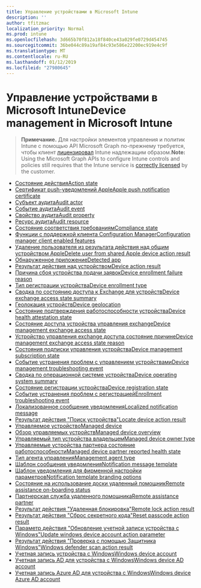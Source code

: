 ```yaml
---
title: Управление устройствами в Microsoft Intune
description: ''
author: tfitzmac
localization_priority: Normal
ms.prod: intune
ms.openlocfilehash: 3d665b70f812a18f840ce43a029fe0729d454745
ms.sourcegitcommit: 36be044c89a19af84c93e586e22200ec919e4c9f
ms.translationtype: MT
ms.contentlocale: ru-RU
ms.lasthandoff: 01/12/2019
ms.locfileid: "27980645"
---
```

# <a name="device-management-in-microsoft-intune"></a><span data-ttu-id="b2a62-102">Управление устройствами в Microsoft Intune</span><span class="sxs-lookup"><span data-stu-id="b2a62-102">Device management in Microsoft Intune</span></span>

> <span data-ttu-id="b2a62-103">**Примечание.** Для настройки элементов управления и политик Intune с помощью API Microsoft Graph по-прежнему требуется, чтобы клиент [лицензировал](https://www.microsoft.com/en-us/cloud-platform/microsoft-intune-pricing) Intune надлежащим образом.</span><span class="sxs-lookup"><span data-stu-id="b2a62-103">**Note:** Using the Microsoft Graph APIs to configure Intune controls and policies still requires that the Intune service is [correctly licensed](https://www.microsoft.com/en-us/cloud-platform/microsoft-intune-pricing) by the customer.</span></span>

- [<span data-ttu-id="b2a62-104">Состояние действия</span><span class="sxs-lookup"><span data-stu-id="b2a62-104">Action state</span></span>](intune-devices-actionstate.md)
- [<span data-ttu-id="b2a62-105">Сертификат push-уведомлений Apple</span><span class="sxs-lookup"><span data-stu-id="b2a62-105">Apple push notification certificate</span></span>](intune-devices-applepushnotificationcertificate.md)
- [<span data-ttu-id="b2a62-106">Субъект аудита</span><span class="sxs-lookup"><span data-stu-id="b2a62-106">Audit actor</span></span>](intune-auditing-auditactor.md)
- [<span data-ttu-id="b2a62-107">Событие аудита</span><span class="sxs-lookup"><span data-stu-id="b2a62-107">Audit event</span></span>](intune-auditing-auditevent.md)
- [<span data-ttu-id="b2a62-108">Свойство аудита</span><span class="sxs-lookup"><span data-stu-id="b2a62-108">Audit property</span></span>](intune-auditing-auditproperty.md)
- [<span data-ttu-id="b2a62-109">Ресурс аудита</span><span class="sxs-lookup"><span data-stu-id="b2a62-109">Audit resource</span></span>](intune-auditing-auditresource.md)
- [<span data-ttu-id="b2a62-110">Состояние соответствия требованиям</span><span class="sxs-lookup"><span data-stu-id="b2a62-110">Compliance state</span></span>](intune-devices-compliancestate.md)
- [<span data-ttu-id="b2a62-111">Функции с поддержкой клиента Configuration Manager</span><span class="sxs-lookup"><span data-stu-id="b2a62-111">Configuration manager client enabled features</span></span>](intune-devices-configurationmanagerclientenabledfeatures.md)
- [<span data-ttu-id="b2a62-112">Удаление пользователя из результата действия над общим устройством Apple</span><span class="sxs-lookup"><span data-stu-id="b2a62-112">Delete user from shared Apple device action result</span></span>](intune-devices-deleteuserfromsharedappledeviceactionresult.md)
- [<span data-ttu-id="b2a62-113">Обнаруженное приложение</span><span class="sxs-lookup"><span data-stu-id="b2a62-113">Detected app</span></span>](intune-devices-detectedapp.md)
- [<span data-ttu-id="b2a62-114">Результат действия над устройством</span><span class="sxs-lookup"><span data-stu-id="b2a62-114">Device action result</span></span>](intune-devices-deviceactionresult.md)
- [<span data-ttu-id="b2a62-115">Причина сбоя устройства подачи заявок</span><span class="sxs-lookup"><span data-stu-id="b2a62-115">Device enrollment failure reason</span></span>](intune-troubleshooting-deviceenrollmentfailurereason.md)
- [<span data-ttu-id="b2a62-116">Тип регистрации устройства</span><span class="sxs-lookup"><span data-stu-id="b2a62-116">Device enrollment type</span></span>](intune-devices-deviceenrollmenttype.md)
- [<span data-ttu-id="b2a62-117">Сводка по состоянию доступа к Exchange для устройств</span><span class="sxs-lookup"><span data-stu-id="b2a62-117">Device exchange access state summary</span></span>](intune-devices-deviceexchangeaccessstatesummary.md)
- [<span data-ttu-id="b2a62-118">Геолокация устройств</span><span class="sxs-lookup"><span data-stu-id="b2a62-118">Device geolocation</span></span>](intune-devices-devicegeolocation.md)
- [<span data-ttu-id="b2a62-119">Состояние подтверждения работоспособности устройства</span><span class="sxs-lookup"><span data-stu-id="b2a62-119">Device health attestation state</span></span>](intune-devices-devicehealthattestationstate.md)
- [<span data-ttu-id="b2a62-120">Состояние доступа устройства управления exchange</span><span class="sxs-lookup"><span data-stu-id="b2a62-120">Device management exchange access state</span></span>](intune-devices-devicemanagementexchangeaccessstate.md)
- [<span data-ttu-id="b2a62-121">Устройство управления exchange доступа состояние причине</span><span class="sxs-lookup"><span data-stu-id="b2a62-121">Device management exchange access state reason</span></span>](intune-devices-devicemanagementexchangeaccessstatereason.md)
- [<span data-ttu-id="b2a62-122">Состояния подписки управления устройства</span><span class="sxs-lookup"><span data-stu-id="b2a62-122">Device management subscription state</span></span>](intune-devices-devicemanagementsubscriptionstate.md)
- [<span data-ttu-id="b2a62-123">Событие устранения проблем с управлением устройствами</span><span class="sxs-lookup"><span data-stu-id="b2a62-123">Device management troubleshooting event</span></span>](intune-troubleshooting-devicemanagementtroubleshootingevent.md)
- [<span data-ttu-id="b2a62-124">Сводка по операционной системе устройства</span><span class="sxs-lookup"><span data-stu-id="b2a62-124">Device operating system summary</span></span>](intune-devices-deviceoperatingsystemsummary.md)
- [<span data-ttu-id="b2a62-125">Состояние регистрации устройства</span><span class="sxs-lookup"><span data-stu-id="b2a62-125">Device registration state</span></span>](intune-devices-deviceregistrationstate.md)
- [<span data-ttu-id="b2a62-126">Событие устранения проблем с регистрацией</span><span class="sxs-lookup"><span data-stu-id="b2a62-126">Enrollment troubleshooting event</span></span>](intune-troubleshooting-enrollmenttroubleshootingevent.md)
- [<span data-ttu-id="b2a62-127">Локализованное сообщение уведомления</span><span class="sxs-lookup"><span data-stu-id="b2a62-127">Localized notification message</span></span>](intune-notification-localizednotificationmessage.md)
- [<span data-ttu-id="b2a62-128">Результат действия "Поиск устройства"</span><span class="sxs-lookup"><span data-stu-id="b2a62-128">Locate device action result</span></span>](intune-devices-locatedeviceactionresult.md)
- [<span data-ttu-id="b2a62-129">Управляемое устройство</span><span class="sxs-lookup"><span data-stu-id="b2a62-129">Managed device</span></span>](intune-devices-manageddevice.md)
- [<span data-ttu-id="b2a62-130">Обзор управляемых устройств</span><span class="sxs-lookup"><span data-stu-id="b2a62-130">Managed device overview</span></span>](intune-devices-manageddeviceoverview.md)
- [<span data-ttu-id="b2a62-131">Управляемый тип устройства владельцем</span><span class="sxs-lookup"><span data-stu-id="b2a62-131">Managed device owner type</span></span>](intune-devices-manageddeviceownertype.md)
- [<span data-ttu-id="b2a62-132">Управляемые устройства партнера состояние работоспособности</span><span class="sxs-lookup"><span data-stu-id="b2a62-132">Managed device partner reported health state</span></span>](intune-devices-manageddevicepartnerreportedhealthstate.md)
- [<span data-ttu-id="b2a62-133">Тип агента управления</span><span class="sxs-lookup"><span data-stu-id="b2a62-133">Management agent type</span></span>](intune-devices-managementagenttype.md)
- [<span data-ttu-id="b2a62-134">Шаблон сообщения уведомления</span><span class="sxs-lookup"><span data-stu-id="b2a62-134">Notification message template</span></span>](intune-notification-notificationmessagetemplate.md)
- [<span data-ttu-id="b2a62-135">Шаблон уведомления для фирменной настройки параметров</span><span class="sxs-lookup"><span data-stu-id="b2a62-135">Notification template branding options</span></span>](intune-notification-notificationtemplatebrandingoptions.md)
- [<span data-ttu-id="b2a62-136">Состояние на использование доски удаленный помощник</span><span class="sxs-lookup"><span data-stu-id="b2a62-136">Remote assistance on-boarding status</span></span>](intune-remoteassistance-remoteassistanceonboardingstatus.md)
- [<span data-ttu-id="b2a62-137">Партнерская служба удаленного помощника</span><span class="sxs-lookup"><span data-stu-id="b2a62-137">Remote assistance partner</span></span>](intune-remoteassistance-remoteassistancepartner.md)
- [<span data-ttu-id="b2a62-138">Результат действия "Удаленная блокировка"</span><span class="sxs-lookup"><span data-stu-id="b2a62-138">Remote lock action result</span></span>](intune-devices-remotelockactionresult.md)
- [<span data-ttu-id="b2a62-139">Результат действия "Сброс секретного кода"</span><span class="sxs-lookup"><span data-stu-id="b2a62-139">Reset passcode action result</span></span>](intune-devices-resetpasscodeactionresult.md)
- [<span data-ttu-id="b2a62-140">Параметр действия "Обновление учетной записи устройства с Windows"</span><span class="sxs-lookup"><span data-stu-id="b2a62-140">Update windows device account action parameter</span></span>](intune-devices-updatewindowsdeviceaccountactionparameter.md)
- [<span data-ttu-id="b2a62-141">Результат действия "Проверка с помощью Защитника Windows"</span><span class="sxs-lookup"><span data-stu-id="b2a62-141">Windows defender scan action result</span></span>](intune-devices-windowsdefenderscanactionresult.md)
- [<span data-ttu-id="b2a62-142">Учетная запись устройства с Windows</span><span class="sxs-lookup"><span data-stu-id="b2a62-142">Windows device account</span></span>](intune-devices-windowsdeviceaccount.md)
- [<span data-ttu-id="b2a62-143">Учетная запись AD для устройства с Windows</span><span class="sxs-lookup"><span data-stu-id="b2a62-143">Windows device AD account</span></span>](intune-devices-windowsdeviceadaccount.md)
- [<span data-ttu-id="b2a62-144">Учетная запись Azure AD для устройства с Windows</span><span class="sxs-lookup"><span data-stu-id="b2a62-144">Windows device Azure AD account</span></span>](intune-devices-windowsdeviceazureadaccount.md)
